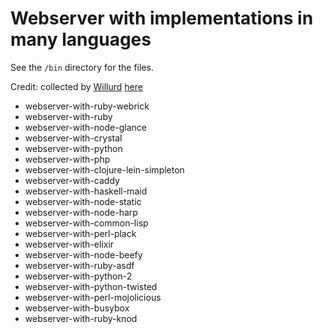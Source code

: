 # Webserver with implementations in many languages

See the `/bin` directory for the files.

Credit: collected by [Willurd](https://gist.github.com/willurd) [here](https://gist.github.com/willurd/5720255)
* webserver-with-ruby-webrick
* webserver-with-ruby
* webserver-with-node-glance
* webserver-with-crystal
* webserver-with-python
* webserver-with-php
* webserver-with-clojure-lein-simpleton
* webserver-with-caddy
* webserver-with-haskell-maid
* webserver-with-node-static
* webserver-with-node-harp
* webserver-with-common-lisp
* webserver-with-perl-plack
* webserver-with-elixir
* webserver-with-node-beefy
* webserver-with-ruby-asdf
* webserver-with-python-2
* webserver-with-python-twisted
* webserver-with-perl-mojolicious
* webserver-with-busybox
* webserver-with-ruby-knod
